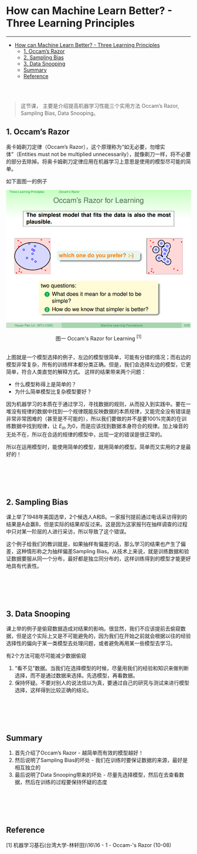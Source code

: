 # How can Machine Learn Better? - Three Learning Principles
----------------------------------
<!-- TOC depthFrom:1 depthTo:6 withLinks:1 updateOnSave:1 orderedList:0 -->

- [How can Machine Learn Better? - Three Learning Principles](#how-can-machine-learn-better-three-learning-principles)
	- [1. Occam’s Razor](#1-occams-razor)
	- [2. Sampling Bias](#2-sampling-bias)
	- [3. Data Snooping](#3-data-snooping)
	- [Summary](#summary)
	- [Reference](#reference)

<!-- /TOC -->

</br></br>

> 这节课， 主要是介绍提高机器学习性能三个实用方法 Occam’s Razor, Sampling Bias, Data Snooping。

## 1. Occam’s Razor
奥卡姆剃刀定律（Occam’s Razor），这个原理称为“如无必要，勿增实体”（Entities must not be multiplied unnecessarily），就像剃刀一样，将不必要的部分去除掉。将奥卡姆剃刀定律应用在机器学习上意思是使用的模型尽可能的简单。

如下面图一的例子

![Occam's Razor for Learning](https://raw.githubusercontent.com/JasonDean-1/MarkdownPhoto/e2023177a2fc2da3d14e0c799981c3525217a2bd/MachineLearning/Machine%20Learning%20Foundation%20--%20Hsuan-Tien%20Lin%20in%20NTU/chapter14-1%20Occam's%20Razor%20for%20Learning.png)
<center> 图一 Occam's Razor for Learning <sup>[1]</sup></center>
</br>


上图就是一个模型选择的例子，左边的模型很简单，可能有分错的情况；而右边的模型非常复杂，所有的训练样本都分类正确。但是，我们会选择左边的模型，它更简单，符合人类直觉的解释方式。
这样的结果带来两个问题：
- 什么模型称得上是简单的？
- 为什么简单模型比复杂模型要好？

因为机器学习的本质在于通过学习，寻找数据的规则，从而投入到实践中。要在一堆没有规律的数据中找到一个规律既能反映数据的本质规律，又能完全没有错误是非常非常困难的（甚至是不可能的），所以我们要做的并不是要100%完美的在训练数据中找到规律，让 $E_{in}$ 为0，而是应该找到数据本身符合的规律。加上噪音的无处不在，所以在合适的规律的模型中，出现一定的错误是很正常的。

所以在运用模型时，能使用简单的模型，就用简单的模型。简单而又实用的才是最好的！


</br></br>
----------------------------------

## 2. Sampling Bias
课上举了1948年美国选举，2个候选人A和B。一家报刊提前通过电话采访得到的结果是A会赢B，但是实际的结果却反过来。这是因为这家报刊在抽样调查的过程中只对某一阶层的人进行采访，所以导致了这个错误。

这个例子给我们的教训就是，如果抽样有偏差的话，那么学习的结果也产生了偏差，这种情形称之为抽样偏差Sampling Bias。从技术上来说，就是训练数据和验证数据要服从同一个分布，最好都是独立同分布的，这样训练得到的模型才能更好地具有代表性。


</br></br>
----------------------------------

## 3. Data Snooping
课上举的例子是偷窥数据造成对结果的影响。很显然，我们不应该提前去偷窥数据，但是这个实际上又是不可能避免的，因为我们在开始之前就会根据以往的经验选择性的偏向于某一类模型去处理问题，或者避免再用某一些模型去学习。

有2个方法可能尽可能减少数据偷窥
1. “看不见”数据。当我们在选择模型的时候，尽量用我们的经验和知识来做判断选择，而不是通过数据来选择。先选模型，再看数据。
2. 保持怀疑。不要对别人的说法信以为真，要通过自己的研究与测试来进行模型选择，这样得到比较正确的结论。



</br></br>
----------------------------------

## Summary
1. 首先介绍了Occam’s Razor - 越简单而有效的模型越好！
2. 然后说明了Sampling Bias的坏处 - 我们在训练时要保证数据的来源，最好是相互独立的
3. 最后说明了Data Snooping带来的坏处 - 尽量先选择模型，然后在去查看数据，然后在训练的过程要保持怀疑的态度


</br></br>
----------------------------------

## Reference
[1] 机器学习基石(台湾大学-林轩田)\16\16 - 1 - Occam-'s Razor (10-08)

